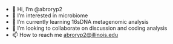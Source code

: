 - 👋 Hi, I’m @abroryp2
- 👀 I’m interested in microbiome
- 🌱 I’m currently learning 16sDNA metagenomic analysis
- 💞️ I’m looking to collaborate on discussion and coding analysis
- 📫 How to reach me abroryp2@illinois.edu

<!---
abroryp2/abroryp2 is a ✨ special ✨ repository because its `README.md` (this file) appears on your GitHub profile.
You can click the Preview link to take a look at your changes.
--->
